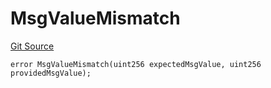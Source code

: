 # MsgValueMismatch
[Git Source](https://github.com/matter-labs/zksync-contracts/blob/a1506a91fd7e3b73aa6fe10caf12e32f39e26211/contracts/l1-contracts/common/L1ContractErrors.sol)


```solidity
error MsgValueMismatch(uint256 expectedMsgValue, uint256 providedMsgValue);
```

